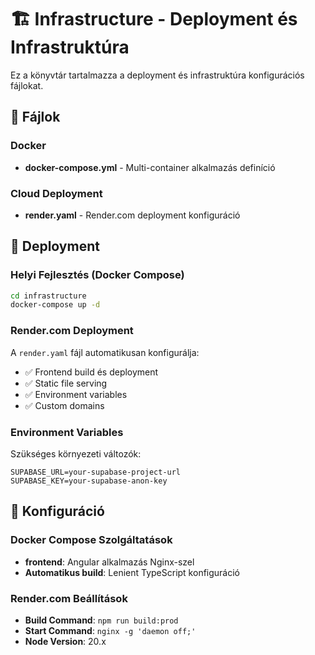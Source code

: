 # 🏗️ Infrastructure - Deployment és Infrastruktúra

Ez a könyvtár tartalmazza a deployment és infrastruktúra konfigurációs fájlokat.

## 📂 Fájlok

### Docker
- **docker-compose.yml** - Multi-container alkalmazás definíció

### Cloud Deployment
- **render.yaml** - Render.com deployment konfiguráció

## 🚀 Deployment

### Helyi Fejlesztés (Docker Compose)
```bash
cd infrastructure
docker-compose up -d
```

### Render.com Deployment
A `render.yaml` fájl automatikusan konfigurálja:
- ✅ Frontend build és deployment
- ✅ Static file serving
- ✅ Environment variables
- ✅ Custom domains

### Environment Variables
Szükséges környezeti változók:
```env
SUPABASE_URL=your-supabase-project-url
SUPABASE_KEY=your-supabase-anon-key
```

## 🔧 Konfiguráció

### Docker Compose Szolgáltatások
- **frontend**: Angular alkalmazás Nginx-szel
- **Automatikus build**: Lenient TypeScript konfiguráció

### Render.com Beállítások
- **Build Command**: `npm run build:prod`
- **Start Command**: `nginx -g 'daemon off;'`
- **Node Version**: 20.x
